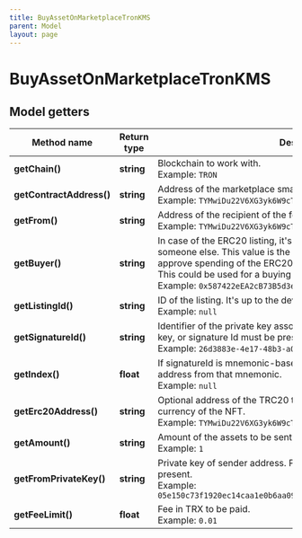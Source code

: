 ```yaml
---
title: BuyAssetOnMarketplaceTronKMS
parent: Model
layout: page
---
```


# BuyAssetOnMarketplaceTronKMS

## Model getters

Method name | Return type | Description | Notes
------------ | ------------- | ------------- | -------------
**getChain()** | **string** | Blockchain to work with. <br>Example: `TRON` |
**getContractAddress()** | **string** | Address of the marketplace smart contract. <br>Example: `TYMwiDu22V6XG3yk6W9cTVBz48okKLRczh` |
**getFrom()** | **string** | Address of the recipient of the fee for the trade. <br>Example: `TYMwiDu22V6XG3yk6W9cTVBz48okKLRczh` |
**getBuyer()** | **string** | In case of the ERC20 listing, it's possible to buy on behalf of someone else. This value is the address of the buyer, which should approve spending of the ERC20 tokens for the Marketplace contract. This could be used for a buying from the custodial wallet address. <br>Example: `0x587422eEA2cB73B5d3e242bA5456b782919AFc85` | [optional]
**getListingId()** | **string** | ID of the listing. It's up to the developer to generate unique ID <br>Example: `null` |
**getSignatureId()** | **string** | Identifier of the private key associated in signing application. Private key, or signature Id must be present. <br>Example: `26d3883e-4e17-48b3-a0ee-09a3e484ac83` |
**getIndex()** | **float** | If signatureId is mnemonic-based, this is the index to the specific address from that mnemonic. <br>Example: `null` | [optional]
**getErc20Address()** | **string** | Optional address of the TRC20 token, which will be used as a selling currency of the NFT. <br>Example: `TYMwiDu22V6XG3yk6W9cTVBz48okKLRczh` | [optional]
**getAmount()** | **string** | Amount of the assets to be sent. For ERC-721 tokens, enter 1. <br>Example: `1` | [optional]
**getFromPrivateKey()** | **string** | Private key of sender address. Private key, or signature Id must be present. <br>Example: `05e150c73f1920ec14caa1e0b6aa09940899678051a78542840c2668ce5080c2` | [optional]
**getFeeLimit()** | **float** | Fee in TRX to be paid. <br>Example: `0.01` |

